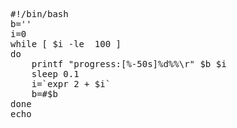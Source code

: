 <pre class="prettyprint lang-js linenums">#!/bin/bash
b=''
i=0
while [ $i -le  100 ]
do
    printf "progress:[%-50s]%d%%\r" $b $i
    sleep 0.1
    i=`expr 2 + $i`        
    b=#$b
done
echo
</pre>
<br />